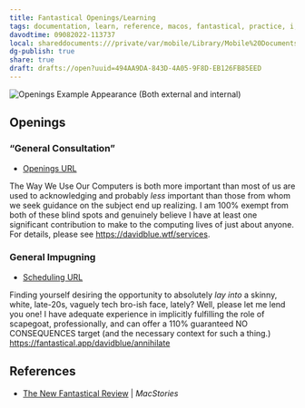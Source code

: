 ```yaml
---
title: Fantastical Openings/Learning
tags: documentation, learn, reference, macos, fantastical, practice, i, email
davodtime: 09082022-113737
local: shareddocuments:///private/var/mobile/Library/Mobile%20Documents/iCloud~md~obsidian/Documents/OBSHIDDIAN/drafts/494AA9DA-843D-4A05-9F8D-EB126FB85EED.md
dg-publish: true
share: true
draft: drafts://open?uuid=494AA9DA-843D-4A05-9F8D-EB126FB85EED
---
```


![Openings Example Appearance (Both external and internal)](https://i.snap.as/6mBS0CNS.png)

## Openings

### “General Consultation”
- [Openings URL](https://fantastical.app/davidblue/general-consultation)

The Way We Use Our Computers is both more important than most of us are used to acknowledging and probably *less* important than those from whom we seek guidance on the subject end up realizing. I am 100% exempt from both of these blind spots and genuinely believe I have at least one significant contribution to make to the computing lives of just about anyone. For details, please see https://davidblue.wtf/services.

### General Impugning
- [Scheduling URL](https://fantastical.app/davidblue/annihilate)

Finding yourself desiring the opportunity to absolutely *lay into* a skinny, white, late-20s, vaguely tech bro-ish face, lately? Well, please let me lend you one! I have adequate experience in implicitly fulfilling the role of scapegoat, professionally, and can offer a 110% guaranteed NO CONSEQUENCES target (and the necessary context for such a thing.) https://fantastical.app/davidblue/annihilate

## References
- [The New Fantastical Review](https://www.macstories.net/reviews/the-new-fantastical-review/) | *MacStories*